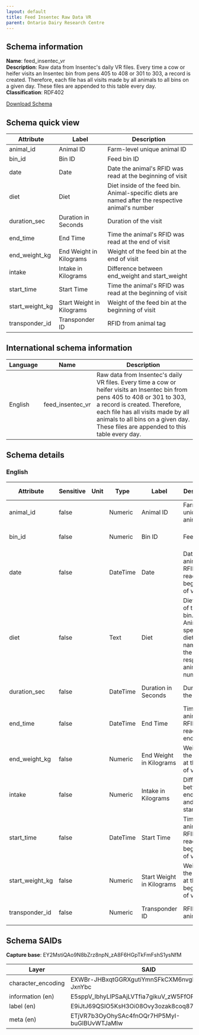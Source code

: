 ```yaml
---
layout: default  
title: Feed Insentec Raw Data VR  
parent: Ontario Dairy Research Centre 
---
```


## Schema information

**Name**: feed_insentec_vr  
**Description**: Raw data from Insentec's daily VR files. Every time a cow or heifer visits an Insentec bin from pens 405 to 408 or 301 to 303, a record is created. Therefore, each file has all visits made by all animals to all bins on a given day. These files are appended to this table every day.  
**Classification**: RDF402 

[Download Schema](Schema_Feed_Insentec_VR.zip) 

## Schema quick view

| Attribute | Label | Description |
| --- | --- | --- |
| animal_id | Animal ID | Farm-level unique animal ID |
| bin_id | Bin ID | Feed bin ID |
| date | Date | Date the animal's RFID was read at the beginning of visit |
| diet | Diet | Diet inside of the feed bin. Animal-specific diets are named after the respective animal's number |
| duration_sec | Duration in Seconds | Duration of the visit |
| end_time | End Time | Time the animal's RFID was read at the end of visit |
| end_weight_kg | End Weight in Kilograms | Weight of the feed bin at the end of visit |
| intake | Intake in Kilograms | Difference between end_weight and start_weight |
| start_time | Start Time | Time the animal's RFID was read at the beginning of visit |
| start_weight_kg | Start Weight in Kilograms | Weight of the feed bin at the beginning of visit |
| transponder_id | Transponder ID | RFID from animal tag |

## International schema information

| Language | Name | Description |
| --- | --- | --- |
| English | feed_insentec_vr | Raw data from Insentec's daily VR files. Every time a cow or heifer visits an Insentec bin from pens 405 to 408 or 301 to 303, a record is created. Therefore, each file has all visits made by all animals to all bins on a given day. These files are appended to this table every day. |

## Schema details

### English

| Attribute | Sensitive | Unit | Type | Label | Description | List | Character encoding |
| --- | --- | --- | --- | --- | --- | --- | --- |
| animal_id | false |  | Numeric | Animal ID | Farm-level unique animal ID | Not a list | utf-8 |
| bin_id | false |  | Numeric | Bin ID | Feed bin ID | Not a list | utf-8 |
| date | false |  | DateTime | Date | Date the animal's RFID was read at the beginning of visit | Not a list | utf-8 |
| diet | false |  | Text | Diet | Diet inside of the feed bin. Animal-specific diets are named after the respective animal's number | Not a list | utf-8 |
| duration_sec | false |  | DateTime | Duration in Seconds | Duration of the visit | Not a list | utf-8 |
| end_time | false |  | DateTime | End Time | Time the animal's RFID was read at the end of visit | Not a list | utf-8 |
| end_weight_kg | false |  | Numeric | End Weight in Kilograms | Weight of the feed bin at the end of visit | Not a list | utf-8 |
| intake | false |  | Numeric | Intake in Kilograms | Difference between end_weight and start_weight | Not a list | utf-8 |
| start_time | false |  | DateTime | Start Time | Time the animal's RFID was read at the beginning of visit | Not a list | utf-8 |
| start_weight_kg | false |  | Numeric | Start Weight in Kilograms | Weight of the feed bin at the beginning of visit | Not a list | utf-8 |
| transponder_id | false |  | Numeric | Transponder ID | RFID from animal tag | Not a list | utf-8 |

## Schema SAIDs

**Capture base**: EY2MstiQAo9N8bZrz8npN_zA8F6HGpTkFmFshS1ysNfM

| Layer | SAID |
| --- | --- |
| character_encoding | EXWBr-JHBxqtGGRXgutiYmnSFkCXM6nvgblbq-JxnYbc |
| information (en) | E5sppV_lbhyLlPSaAjLVTfia7gikuV_zW5FfOR66ewBQ |
| label (en) | E9iJtJ69QSIO5KsH3Oi08Ovy3ozak8coq879cqUneDTg |
| meta (en) | ETjVR7b3OyOhySAc4fnOQr7HP5MyI-buGlBUvWTJaMIw |
